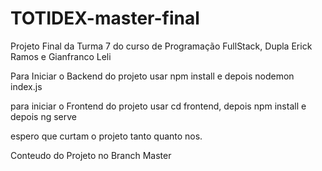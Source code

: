 # TOTIDEX-master-final

Projeto Final da Turma 7 do curso de Programação FullStack, Dupla Erick Ramos e Gianfranco Leli

Para Iniciar o Backend do projeto usar npm install e depois nodemon index.js

para iniciar o Frontend do projeto usar cd frontend, depois npm install e depois ng serve

espero que curtam o projeto tanto quanto nos.

Conteudo do Projeto no Branch Master
